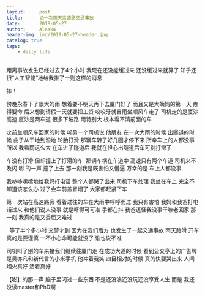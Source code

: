 ```yaml
---
layout:     post
title:      记一次雨天高速路交通事故
date:       2018-05-27
author:     Alaska
header-img: img/2018-05-27-header.jpg
catalog: true
tags:
    - daily life
---
```

距离事故发生已经过去了4个小时 我现在还没能缓过来 
还没缓过来就算了 知乎还很“人工智能”地给我推了一则这样的消息
<img alt="" src="https://wx3.sinaimg.cn/large/006tNc79gy1frrh1padzzj30u01hcq58.jpg" referrerpolicy="no-referrer" />

摔！

傍晚永春下了很大的雨 想着要不明天再下去厦门好了 而且又是大姨妈的第一天 疼得要命
后来想到请假一天就要扣工资 咬咬牙就冒雨坐顺风车走了 
司机走的是厦沙高速 厦沙是两车道 很多下坡路 雨特别大 根本看不清前面的车 
<img alt="" src="https://wx1.sinaimg.cn/large/006tNc79gy1frqaha59cwj30u00u0t93.jpg" referrerpolicy="no-referrer" />
<img alt="" src="https://wx1.sinaimg.cn/large/006tNc79gy1frqal5bnfxj30u00u074j.jpg" referrerpolicy="no-referrer" />


之前坐顺风车回家的时候 听另一个司机说 他朋友 在一次大雨的时候 出隧道的时候 由于从干地到湿地 轮胎打滑 那辆车转了好几圈才停下来 所幸车上的人都没事 
所以 我看雨这么大 在车进了隧道后 我就在担心出隧道后车可别打滑了 

车没有打滑 但却撞上了打滑的车 
<img alt="" src="https://wx2.sinaimg.cn/large/006tNc79gy1frqaq1ckknj30u0140ab2.jpg" referrerpolicy="no-referrer" />
那辆车横在车道中 高速只有两个车道 司机来不及闪 嘭 的一声 撞了上去 
那一刻我是既害怕又懵逼 
万幸的是 车上人都没事 

我哆哆嗦嗦地给我妈打电话 整个人都哭了出来 
司机下车处理 我坐在车上 完全不知道该怎么办 
过了会车前盖冒烟了 大家都赶紧下车 

第一次站在高速路旁 看着过往的车在大雨中呼呼而过 我只有害怕 
我妈和我爸打电话过来 和他们说人没事 就是吓得可可准 手都在抖
我爸还怪我没事干嘛老回家 那一刻 我真的是又委屈又难过

<img alt="" src="https://wx4.sinaimg.cn/large/006tNc79gy1frqb1chc1gj30u0140gmv.jpg" referrerpolicy="no-referrer" />
<img alt="" src="https://wx2.sinaimg.cn/large/006tNc79gy1frqb34qyg8j30u0140wfo.jpg" referrerpolicy="no-referrer" />
等了半个多小时 交警才到 因为在我们后方 也发生了一起交通事故 
雨天路滑 开车真的是要谨慎 一不小心命可能就没了 谁也说不准

司机叫了别的车来接我们继续往厦门走 
在成功大道的时候 看到公交亭上的广告牌 是吴亦凡和新代言的小米手机 
他冲着我笑 
四目相对的时候 真的快要哭出来 人间烟火真好 活着真好


【嘭】的那一声 脑子里闪过一些东西 
不是还没浪还没玩还没享受人生 
而是 我还没读master和PhD啊 

